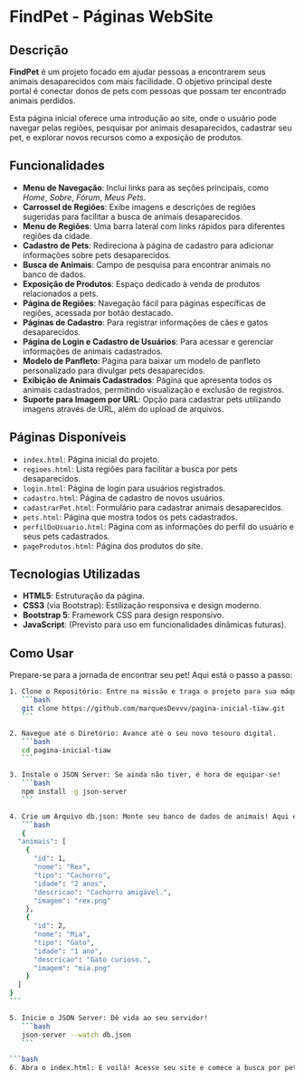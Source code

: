# FindPet - Páginas WebSite

## Descrição

**FindPet** é um projeto focado em ajudar pessoas a encontrarem seus animais desaparecidos com mais facilidade. O objetivo principal deste portal é conectar donos de pets com pessoas que possam ter encontrado animais perdidos.

Esta página inicial oferece uma introdução ao site, onde o usuário pode navegar pelas regiões, pesquisar por animais desaparecidos, cadastrar seu pet, e explorar novos recursos como a exposição de produtos.

## Funcionalidades

- **Menu de Navegação**: Inclui links para as seções principais, como _Home_, _Sobre_, _Fórum_, _Meus Pets_.
- **Carrossel de Regiões**: Exibe imagens e descrições de regiões sugeridas para facilitar a busca de animais desaparecidos.
- **Menu de Regiões**: Uma barra lateral com links rápidos para diferentes regiões da cidade.
- **Cadastro de Pets**: Redireciona à página de cadastro para adicionar informações sobre pets desaparecidos.
- **Busca de Animais**: Campo de pesquisa para encontrar animais no banco de dados.
- **Exposição de Produtos**: Espaço dedicado à venda de produtos relacionados a pets.
- **Página de Regiões**: Navegação fácil para páginas específicas de regiões, acessada por botão destacado.
- **Páginas de Cadastro**: Para registrar informações de cães e gatos desaparecidos.
- **Página de Login e Cadastro de Usuários**: Para acessar e gerenciar informações de animais cadastrados.
- **Modelo de Panfleto**: Página para baixar um modelo de panfleto personalizado para divulgar pets desaparecidos.
- **Exibição de Animais Cadastrados**: Página que apresenta todos os animais cadastrados, permitindo visualização e exclusão de registros.
- **Suporte para Imagem por URL**: Opção para cadastrar pets utilizando imagens através de URL, além do upload de arquivos.

## Páginas Disponíveis

- `index.html`: Página inicial do projeto.
- `regioes.html`: Lista regiões para facilitar a busca por pets desaparecidos.
- `login.html`: Página de login para usuários registrados.
- `cadastro.html`: Página de cadastro de novos usuários.
- `cadastrarPet.html`: Formulário para cadastrar animais desaparecidos.
- `pets.html`: Página que mostra todos os pets cadastrados.
- `perfilDoUsuario.html`: Página com as informações do perfil do usuário e seus pets cadastrados.
- `pageProdutos.html`: Página dos produtos do site.

## Tecnologias Utilizadas

- **HTML5**: Estruturação da página.
- **CSS3** (via Bootstrap): Estilização responsiva e design moderno.
- **Bootstrap 5**: Framework CSS para design responsivo.
- **JavaScript**: (Previsto para uso em funcionalidades dinâmicas futuras).

## Como Usar

Prepare-se para a jornada de encontrar seu pet! Aqui está o passo a passo:

````bash
1. Clone o Repositório: Entre na missão e traga o projeto para sua máquina local!
   ```bash
   git clone https://github.com/marquesDevvv/pagina-inicial-tiaw.git
   ```
````

````bash
2. Navegue até o Diretório: Avance até o seu novo tesouro digital.
   ```bash
   cd pagina-inicial-tiaw
   ```
````

````bash
3. Instale o JSON Server: Se ainda não tiver, é hora de equipar-se!
   ```bash
   npm install -g json-server
   ```
````

````bash
4. Crie um Arquivo db.json: Monte seu banco de dados de animais! Aqui está um exemplo para começar:
   ```bash
   {
  "animais": [
    {
      "id": 1,
      "nome": "Rex",
      "tipo": "Cachorro",
      "idade": "2 anos",
      "descricao": "Cachorro amigável.",
      "imagem": "rex.png"
    },
    {
      "id": 2,
      "nome": "Mia",
      "tipo": "Gato",
      "idade": "1 ano",
      "descricao": "Gato curioso.",
      "imagem": "mia.png"
    }
  ]
}
```
````

````bash
5. Inicie o JSON Server: Dê vida ao seu servidor!
   ```bash
   json-server --watch db.json
   ```
````

````bash
```bash
6. Abra o index.html: E voilà! Acesse seu site e comece a busca por pets desaparecidos!
````
